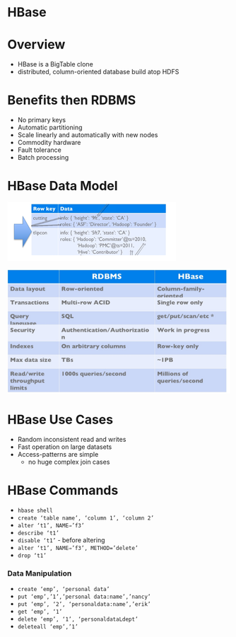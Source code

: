 # HBase

# Overview

- HBase is a BigTable clone
- distributed, column-oriented database build atop HDFS

# Benefits then RDBMS

- No primary keys
- Automatic partitioning
- Scale linearly and automatically with new nodes
- Commodity hardware
- Fault tolerance
- Batch processing

# HBase Data Model

![Untitled](LESSONS/Untitled%2033.png)

![Untitled](LESSONS/Untitled%2034.png)

# HBase Use Cases

- Random inconsistent read and writes
- Fast operation on large datasets
- Access-patterns are simple
    - no huge complex join cases

# HBase Commands

- `hbase shell`
- `create ‘table name’, ‘column 1’, ‘column 2’`
- `alter ‘t1’, NAME⇒’f3’`
- `describe ‘t1’`
- `disable ‘t1’`  - before altering
- `alter ‘t1’, NAME⇒’f3’, METHOD=’delete’`
- `drop ‘t1’`

### Data Manipulation

- `create ‘emp’, ‘personal data’`
- `put ‘emp’,’1’,’personal data:name’,’nancy’`
- `put ‘emp’, ‘2’, ‘personaldata:name’,’erik’`
- `get ‘emp’, ‘1’`
- `delete ‘emp’, ‘1’, ‘personaldataLdept’`
- `deleteall ‘emp’,’1’`